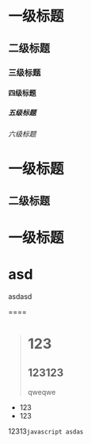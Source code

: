 # 一级标题 #
## 二级标题 ##
### 三级标题 ###
#### 四级标题 ####
##### 五级标题 #####
###### 六级标题 ######
一级标题
===
二级标题
---

# 一级标题
asd
====
asdasd

====

> # 123
> 123123
> ----
> qweqwe

+ 123
+ 123

12313```` javascript asdas ````
